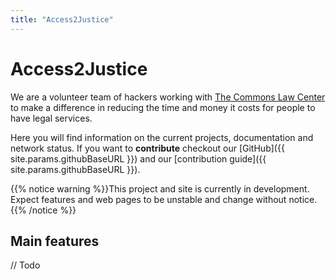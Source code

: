 ```yaml
---
title: "Access2Justice"
---
```


# Access2Justice

We are a volunteer team of hackers working with [The Commons Law Center](https://thecommonslawcenter.org) to make a difference in reducing the time and money it costs for people to have legal services.

Here you will find information on the current projects, documentation and network status. If you want to **contribute** checkout our [GitHub]({{ site.params.githubBaseURL }}) and our [contribution guide]({{ site.params.githubBaseURL }}).

{{% notice warning %}}This project and site is currently in development. Expect features and web pages to be unstable and change without notice.
{{% /notice %}}

## Main features

// Todo

